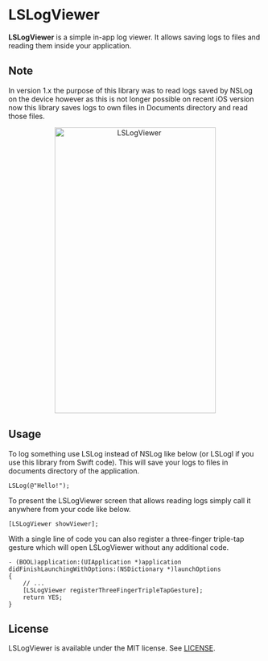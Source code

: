 # LSLogViewer
**LSLogViewer** is a simple in-app log viewer. It allows saving logs to files and reading them inside your application.

## Note
In version 1.x the purpose of this library was to read logs saved by NSLog on the device however as this is not longer possible on recent iOS version now this library saves logs to own files in Documents directory and read those files.
<p align="center" >
<img src="https://raw.github.com/leszek-s/LSLogViewer/master/LSLogViewerSample/lslogviewer.gif" alt="LSLogViewer" width="320" height="568" />
</p>

## Usage
To log something use LSLog instead of NSLog like below (or LSLogl if you use this library from Swift code). This will save your logs to files in documents directory of the application.

```objc
LSLog(@"Hello!");
```

To present the LSLogViewer screen that allows reading logs simply call it anywhere from your code like below.

```objc
[LSLogViewer showViewer];
```

With a single line of code you can also register a three-finger triple-tap gesture which will open LSLogViewer without any additional code.

```objc
- (BOOL)application:(UIApplication *)application didFinishLaunchingWithOptions:(NSDictionary *)launchOptions
{
    // ...
    [LSLogViewer registerThreeFingerTripleTapGesture];
    return YES;
}
```

## License
LSLogViewer is available under the MIT license. See [LICENSE](https://github.com/leszek-s/LSLogViewer/blob/master/LICENSE).
